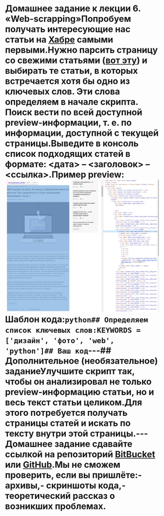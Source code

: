 # Домашнее задание к лекции 6. «Web-scrapping»Попробуем получать интересующие нас статьи на [Хабре](https://habr.com) самыми первыми.Нужно парсить страницу со свежими статьями ([вот эту](https://habr.com/ru/all/)) и выбирать те статьи, в которых встречается хотя бы одно из ключевых слов. Эти слова определяем в начале скрипта. Поиск вести по всей доступной preview-информации, т. е. по  информации, доступной с текущей страницы.Выведите в консоль список подходящих статей в формате: <дата> – <заголовок> – <ссылка>.Пример preview:![](preview.png)Шаблон кода:```python## Определяем список ключевых слов:KEYWORDS = ['дизайн', 'фото', 'web', 'python']## Ваш код```---## Дополнительное (необязательное) заданиеУлучшите скрипт так, чтобы он анализировал не только preview-информацию статьи, но и весь текст статьи целиком.Для этого потребуется получать страницы статей и искать по тексту внутри этой страницы.---Домашнее задание сдавайте ссылкой на репозиторий [BitBucket](https://bitbucket.org/) или [GitHub](https://github.com/).Мы не сможем проверить, если вы пришлёте:- архивы,- скриншоты кода,- теоретический рассказ о возникших проблемах.